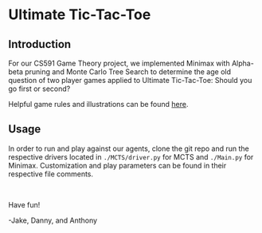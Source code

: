 # Ultimate Tic-Tac-Toe 

## Introduction
For our CS591 Game Theory project, we implemented Minimax with Alpha-beta pruning and Monte Carlo Tree Search to determine the age old question of two player games applied to Ultimate Tic-Tac-Toe: Should you go first or second? 

Helpful game rules and illustrations can be found [here](https://ultimate-t3.herokuapp.com/rules).

## Usage

In order to run and play against our agents, clone the git repo and run the respective drivers located in `./MCTS/driver.py` for MCTS and `./Main.py` for Minimax. Customization and play parameters can be found in their respective file comments.

&nbsp;


Have fun!

-Jake, Danny, and Anthony
